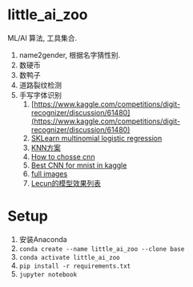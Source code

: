 # little_ai_zoo

ML/AI 算法, 工具集合.

1. name2gender, 根据名字猜性别.
2. 数硬币
3. 数鸭子
4. 道路裂纹检测
5. 手写字体识别
   1. [https://www.kaggle.com/competitions/digit-recognizer/discussion/61480](https://www.kaggle.com/competitions/digit-recognizer/discussion/61480)
   2. [SKLearn multinomial logistic regression](https://scikit-learn.org/stable/auto_examples/linear_model/plot_sparse_logistic_regression_mnist.html)
   1. [KNN方案](https://www.kaggle.com/code/cdeotte/mnist-perfect-100-using-knn)
   1. [How to chosse cnn](https://www.kaggle.com/code/cdeotte/how-to-choose-cnn-architecture-mnist)
   1. [Best CNN for mnist in kaggle](https://www.kaggle.com/code/cdeotte/25-million-images-0-99757-mnist)
   1. [full images](http://yann.lecun.com/exdb/mnist/)
   1. [Lecun的模型效果列表](https://yann.lecun.com/exdb/mnist/)


# Setup

1. 安装Anaconda
2. `conda create --name little_ai_zoo --clone base`
3. `conda activate little_ai_zoo`
4. `pip install -r requirements.txt`
5. `jupyter notebook`
